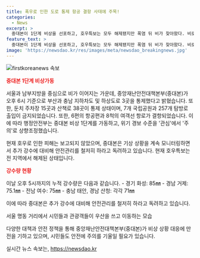 ```yaml
---
title: 폭우로 인한 도로 통제 항공 결항 사태에 주목!
categories:
  - News
excerpt: >
  중대본이 1단계 비상을 선포하고, 호우특보는 모두 해제됐지만 폭염 뒤 비가 찾아왔다. 비로 인해 특별히 제주와 남부지방에서 통제된 도로가 있으며 항공편과 여객선 운행이 취소되었다. 현재로서는 피해는 없으나 중대본은 안전관리를 강화하기 위해 기상 상황을 계속 모니터링할 계획이다.
feature_text: >
  중대본이 1단계 비상을 선포하고, 호우특보는 모두 해제됐지만 폭염 뒤 비가 찾아왔다. 비로 인해 특별히 제주와 남부지방에서 통제된 도로가 있으며 항공편과 여객선 운행이 취소되었다. 현재로서는 피해는 없으나 중대본은 안전관리를 강화하기 위해 기상 상황을 계속 모니터링할 계획이다.
image: 'https://newsdao.kr/res/images/meta/newsdao_breakingnews.jpg'
---
```


<p><img src="https://newsdao.kr/res/images/meta/newsdao_breakingnews.jpg" alt="firstkoreanews 속보" /></p>

<p><b><span style="color: #ee2323;">중대본 1단계 비상가동</span></b></p>

<p>서울과 남부지방을 중심으로 비가 이어지는 가운데, 중앙재난안전대책본부(중대본)가 오후 6시 기준으로 부산과 충남 지하차도 및 하상도로 3곳을 통제했다고 밝혔습니다. 또한, 둔치 주차장 15곳과 산책로 38곳이 통제 상태이며, 7개 국립공원과 257개 탐방로 출입이 금지되었습니다. 또한, 6편의 항공편과 8척의 여객선 항로가 결항되었습니다. 이에 따라 행정안전부는 중대본 비상 1단계를 가동하고, 위기 경보 수준을 '관심'에서 '주의'로 상향조정했습니다.</p>

<p>현재 호우로 인한 피해는 보고되지 않았으며, 중대본은 기상 상황을 계속 모니터링하면서 추가 강수에 대비해 안전관리를 철저히 하라고 독려하고 있습니다. 현재 호우특보는 전 지역에서 해제된 상태입니다.</p>

<p><b><span style="color: #ee2323;">강수량 현황</span></b></p>

<p>이날 오후 5시까지의 누적 강수량은 다음과 같습니다.
- 경기 화성: 85㎜
- 경남 거제: 75.1㎜
- 전남 여수: 75㎜
- 충남 태안, 경남 산청: 각각 71㎜</p>

<p>이에 따라 중대본은 추가 강수에 대비해 안전관리를 철저히 하라고 독려하고 있습니다. </p>

<p>서울 명동 거리에서 시민들과 관광객들이 우산을 쓰고 이동하는 모습</p>

<p>다양한 대책과 안전 정책을 통해 중앙재난안전대책본부(중대본)가 비상 상황 대응에 만전을 기하고 있으며, 시민들도 안전에 주의를 기울일 필요가 있습니다.</p>
실시간 뉴스 속보는, <a href="https://newsdao.kr" rel="dofollow">https://newsdao.kr</a>


